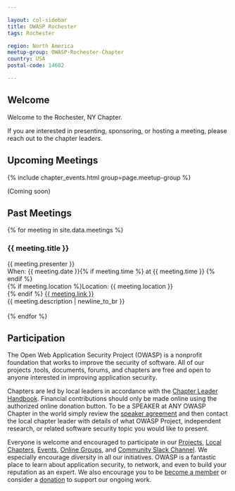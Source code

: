 ```yaml
---

layout: col-sidebar
title: OWASP Rochester
tags: Rochester

region: North America
meetup-group: OWASP-Rochester-Chapter
country: USA
postal-code: 14602

---
```


## Welcome
Welcome to the Rochester, NY Chapter.

If you are interested in presenting, sponsoring, or hosting a meeting, please reach out to the chapter leaders.<br>

## Upcoming Meetings
{% include chapter_events.html group=page.meetup-group %}

(Coming soon)<br>

## Past Meetings
{% for meeting in site.data.meetings %}
<h3>{{ meeting.title }}</h3>
{{ meeting.presenter }}<br>
When: {{ meeting.date }}{% if meeting.time %} at {{ meeting.time }} {% endif %}<br>
{% if meeting.location %}Location: {{ meeting.location }}<br>{% endif %}
<a href="{{ meeting.link }}">{{ meeting.link }}</a><br>
{{ meeting.description | newline_to_br }}<br><br>
{% endfor %}<br>

## Participation
The Open Web Application Security Project (OWASP) is a nonprofit foundation that works to improve the security of software. All of our projects ,tools, documents, forums, and chapters are free and open to anyone interested in improving application security. 

Chapters are led by local leaders in accordance with the [Chapter Leader Handbook](/www-policy/rules-of-procedure/chapter-handbook). Financial contributions should only be made online using the authorized online donation button. To be a SPEAKER at ANY OWASP Chapter in the world simply review the [speaker agreement](/www-policy/speaker-agreement) and then contact the local chapter leader with details of what OWASP Project, independent research, or related software security topic you would like to present.

Everyone is welcome and encouraged to participate in our [Projects](/projects), [Local Chapters](/chapters), [Events](/events), [Online Groups](https://groups.google.com/a/owasp.com/), and [Community Slack Channel](https://owasp.slack.com/). We especially encourage diversity in all our initiatives. OWASP is a fantastic place to learn about application security, to network, and even to build your reputation as an expert. We also encourage you to be [become a member](/membership) or consider a [donation](/donate) to support our ongoing work.

